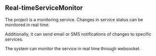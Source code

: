 ## Real-timeServiceMonitor
The project is a monitoring service. Changes in service status can be monitored in real time.

Additionally, it can send email or SMS notifications of changes to specific services.

The system can monitor the service in real time through websocket.
